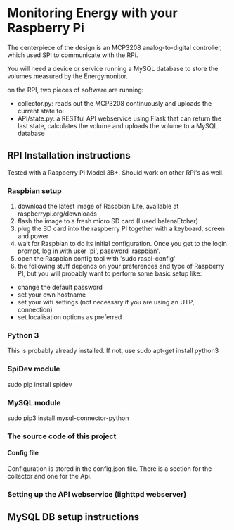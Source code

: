 # Monitoring Energy with your Raspberry Pi

The centerpiece of the design is an MCP3208 analog-to-digital controller, which used SPI to communicate with the RPi.

You will need a device or service running a MySQL database to store the volumes measured by the Energymonitor.

on the RPI, two pieces of software are running:
- collector.py: reads out the MCP3208 continuously and uploads the current state to:
- API/state.py: a RESTful API webservice using Flask that can return the last state, calculates the volume and uploads the volume to a MySQL database

## RPI Installation instructions
Tested with a Raspberry Pi Model 3B+. Should work on other RPi's as well.
### Raspbian setup
1. download the latest image of Raspbian Lite, available at raspberrypi.org/downloads
2. flash the image to a fresh micro SD card (I used balenaEtcher)
3. plug the SD card into the raspberry PI together with a keyboard, screen and power
4. wait for Raspbian to do its initial configuration. Once you get to the login prompt, log in with user 'pi', password 'raspbian'.
5. open the Raspbian config tool with 'sudo raspi-config'
6. the following stuff depends on your preferences and type of Raspberry PI, but you will probably want to perform some basic setup like:
- change the default password
- set your own hostname
- set your wifi settings (not necessary if you are using an UTP, connection)
- set localisation options as preferred
### Python 3
This is probably already installed.  If not, use sudo apt-get install python3 
### SpiDev module
sudo pip install spidev
### MySQL module
sudo pip3 install mysql-connector-python
### The source code of this project
#### Config file
Configuration is stored in the config.json file. There is a section for the collector and one for the Api.
### Setting up the API webservice (lighttpd webserver)

## MySQL DB setup instructions

